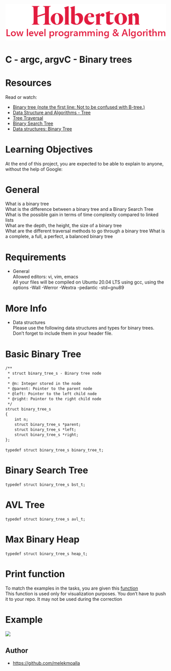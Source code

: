 <div align=center>  
    <img  
    style="text-align:center"  
    src="https://raw.githubusercontent.com/coding-max/hbtn_config/main/assets/head_low-level.png"  
    alt="Holberton School"/>  
</div>

# C - argc, argvC - Binary trees

# Resources

Read or watch:

* [Binary tree (note the first line: Not to be confused with B-tree.)](https://en.wikipedia.org/wiki/Binary_tree)
* [Data Structure and Algorithms - Tree](https://www.tutorialspoint.com/data_structures_algorithms/tree_data_structure.htm)
* [Tree Traversal](https://www.tutorialspoint.com/data_structures_algorithms/tree_traversal.htm)
* [Binary Search Tree](https://en.wikipedia.org/wiki/Binary_search_tree)
* [Data structures: Binary Tree](https://www.youtube.com/watch?v=H5JubkIy_p8)

# Learning Objectives

At the end of this project, you are expected to be able to explain to anyone, without the help of Google:

# General

What is a binary tree<br>
What is the difference between a binary tree and a Binary Search Tree<br>
What is the possible gain in terms of time complexity compared to linked lists<br>
What are the depth, the height, the size of a binary tree<br>
What are the different traversal methods to go through a binary tree
What is a complete, a full, a perfect, a balanced binary tree

# Requirements

- General
  <br>Allowed editors: vi, vim, emacs
  <br>
  All your files will be compiled on Ubuntu 20.04 LTS using gcc, using the options -Wall -Werror -Wextra -pedantic -std=gnu89

# More Info
* Data structures<br>
Please use the following data structures and types for binary trees. Don’t forget to include them in your header file.
# Basic Binary Tree
````
/**
 * struct binary_tree_s - Binary tree node
 *
 * @n: Integer stored in the node
 * @parent: Pointer to the parent node
 * @left: Pointer to the left child node
 * @right: Pointer to the right child node
 */
struct binary_tree_s
{
    int n;
    struct binary_tree_s *parent;
    struct binary_tree_s *left;
    struct binary_tree_s *right;
};

typedef struct binary_tree_s binary_tree_t;
````
# Binary Search Tree
````
typedef struct binary_tree_s bst_t;
````
# AVL Tree
````
typedef struct binary_tree_s avl_t;
````
# Max Binary Heap
````
typedef struct binary_tree_s heap_t;
````
# Print function

To match the examples in the tasks, you are given this [function](https://github.com/hs-hq/0x1C.c)<br>
This function is used only for visualization purposes. You don’t have to push it to your repo. It may not be used during the correction

# Example
<img src="https://media.geeksforgeeks.org/wp-content/uploads/20221129094006/Treedatastructure.png">

## Author

*  https://github.com/melekmoalla